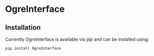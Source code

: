 # OgreInterface

## Installation

Currently OgreInterface is available via pip and can be installed using:

```
pip install OgreInterface
```
